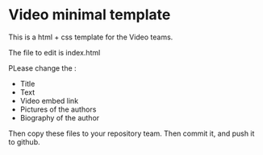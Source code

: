 # Video minimal template  


This is a html + css template for the Video teams.

The file to edit is index.html

PLease change the : 
* Title 
* Text 
* Video embed link 
* Pictures of the authors 
* Biography of the author
 
Then copy these files to your repository team. 
Then commit it, and push it to github. 
